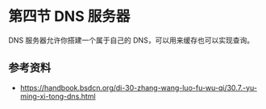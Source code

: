 # 第四节 DNS 服务器

DNS 服务器允许你搭建一个属于自己的 DNS，可以用来缓存也可以实现查询。

## 参考资料

 - <https://handbook.bsdcn.org/di-30-zhang-wang-luo-fu-wu-qi/30.7.-yu-ming-xi-tong-dns.html>
